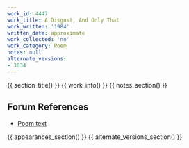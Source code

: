 ```yaml
---
work_id: 4447
work_title: A Disgust, And Only That
work_written: '1984'
written_date: approximate
work_collected: 'no'
work_category: Poem
notes: null
alternate_versions:
- 3634
---
```


{{ section_title() }}
{{ work_info() }}
{{ notes_section() }}
## Forum References
- [Poem text](https://bukowskiforum.com/threads/aileron-vol-v-no-2-and-vol-vi-no-1.8261/)

{{ appearances_section() }}
{{ alternate_versions_section() }}